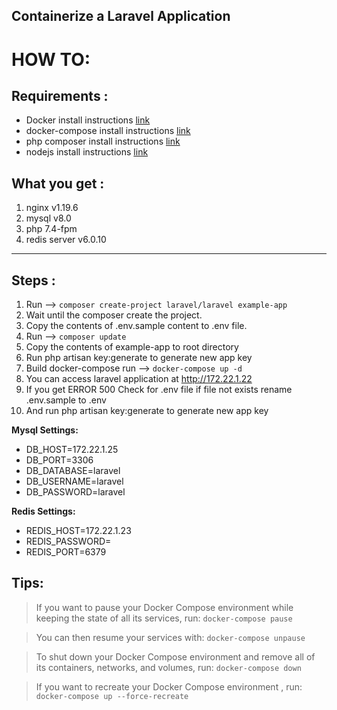 ## Containerize a Laravel Application

# HOW TO:

## Requirements :

* Docker install instructions [link](https://docs.docker.com/engine/install/)
* docker-compose install instructions [link](https://docs.docker.com/compose/install/)
* php composer install instructions [link](https://getcomposer.org/doc/00-intro.md#installation-linux-unix-macos)
* nodejs install instructions [link](https://nodejs.org/en/download/)

## What you  get :

1. nginx v1.19.6
1. mysql v8.0
1. php 7.4-fpm
1. redis server v6.0.10
_______________
## Steps :

1. Run --> `composer create-project laravel/laravel example-app`
1. Wait until the composer create the project.
1. Copy the contents of .env.sample content to .env file.
1. Run --> `composer update`
1. Copy the contents of example-app to root directory
1. Run php artisan key:generate to generate new app key
1. Build docker-compose run --> `docker-compose up -d`
1. You can access laravel application at http://172.22.1.22
1. If you get ERROR 500 Check for .env file if file not exists rename .env.sample to .env
1. And run php artisan key:generate to generate new app key

**Mysql Settings:**

* DB_HOST=172.22.1.25
* DB_PORT=3306
* DB_DATABASE=laravel
* DB_USERNAME=laravel
* DB_PASSWORD=laravel

**Redis Settings:**

* REDIS_HOST=172.22.1.23
* REDIS_PASSWORD=
* REDIS_PORT=6379

## Tips:

> If you want to pause your Docker Compose environment while keeping the state of all its services, run:
`docker-compose pause
`

> You can then resume your services with:
> `docker-compose unpause`

> To shut down your Docker Compose environment and remove all of its containers, networks, and volumes, run: `docker-compose down`

> If you want to recreate your Docker Compose environment , run: `docker-compose up --force-recreate`
